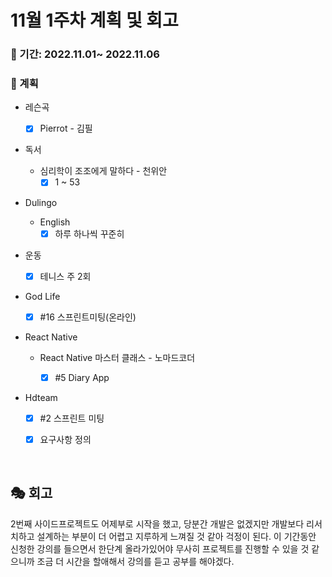 # 11월 1주차 계획 및 회고

### 📆 기간: 2022.11.01~ 2022.11.06

### 📑 계획

- 레슨곡

  - [x] Pierrot - 김필
- 독서
  - 심리학이 조조에게 말하다 - 천위안
    - [x] 1 ~ 53
- Dulingo
  - English
    - [x] 하루 하나씩 꾸준히
- 운동
  - [x] 테니스 주 2회
- God Life
  - [x] #16 스프린트미팅(온라인)
- React Native

  - React Native 마스터 클래스 - 노마드코더

    - [x] #5 Diary App
- Hdteam
  - [x] #2 스프린트 미팅
  - [x] 요구사항 정의
  

<br/>

## 🎭 회고

2번째 사이드프로젝트도 어제부로 시작을 했고, 당분간 개발은 없겠지만 개발보다 리서치하고 설계하는 부분이 더 어렵고 지루하게 느껴질 것 같아 걱정이 된다. 이 기간동안 신청한 강의를 들으면서 한단계 올라가있어야 무사히 프로젝트를 진행할 수 있을 것 같으니까 조금 더 시간을 할애해서 강의를 듣고 공부를 해야겠다. 

